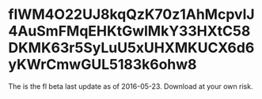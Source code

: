 # flWM4O22UJ8kqQzK70z1AhMcpvlJ4AuSmFMqEHKtGwlMkY33HXtC58DKMK63r5SyLuU5xUHXMKUCX6d6yKWrCmwGUL5183k6ohw8
The is the fl beta last update as of 2016-05-23.
Download at your own risk.
